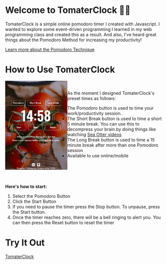 # Welcome to TomaterClock :tomato::tomato:
TomaterClock is a simple online pomodoro timer I created with Javascript. I wanted to explore some event-driven programming I learned in my web programming class and created this as a result. And also, I've heard great things about the Pomodoro Method for increasing my productivity!

[Learn more about the Pomodoro Technique](https://todoist.com/productivity-methods/pomodoro-technique)

# How to Use TomaterClock
<img src="Interface.PNG" width=200 align=left>
<br>

As the moment I designed TomaterClock's preset times as follows:

- The Pomodoro button is used to time your work/productivity session.
- The Short Break button is used to time a short 5 minute break. You can use this to decompress your brain by doing things like watching [Sea Otter videos](https://www.youtube.com/watch?v=50qgLozAtSQ) 
- The Long Break button is used to time a 15 minute break after more than one Pomodoro session
- Available to use online/mobile <br><br><br><br><br>

**Here's how to start:**
1. Select the Pomodoro Button
2. Click the Start Button
3. If you need to pause the timer press the Stop button. To unpause, press the Start button.
4. Once the timer reaches zero, there will be a bell ringing to alert you. You can then press the Reset button to reset the timer

# Try It Out
[TomaterClock](https://inspiring-jackson-81176d.netlify.app/)

